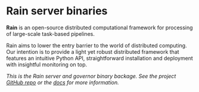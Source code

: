 # Rain server binaries

**Rain** is an open-source distributed computational framework for processing
of large-scale task-based pipelines.

Rain aims to lower the entry barrier to the world of distributed computing. Our
intention is to provide a light yet robust distributed framework that features
an intuitive Python API, straightforward installation and deployment with
insightful monitoring on top.

*This is the Rain server and governor binary backage. See the project
[GitHub repo](https://github.com/substantic/rain)
or the [docs](http://rain.readthedocs.io/) for more information.*
